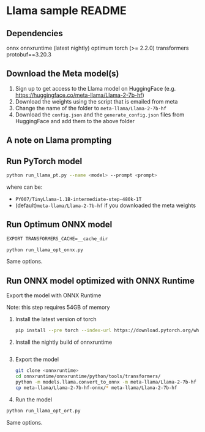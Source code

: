 # Llama sample README

## Dependencies

onnx
onnxruntime (latest nightly)
optimum
torch (>= 2.2.0)
transformers
protobuf==3.20.3

## Download the Meta model(s)

1. Sign up to get access to the Llama model on HuggingFace (e.g. https://huggingface.co/meta-llama/Llama-2-7b-hf)
2. Download the weights using the script that is emailed from meta
3. Change the name of the folder to `meta-llama/Llama-2-7b-hf`
4. Download the `config.json` and the `generate_config.json` files from HuggingFace and add them to the above folder

## A note on Llama prompting




## Run PyTorch model

```bash
python run_llama_pt.py --name <model> --prompt <prompt>
```

where <model> can be:
* `PY007/TinyLlama-1.1B-intermediate-step-480k-1T`
* (default)`meta-llama/Llama-2-7b-hf` if you downloaded the meta weights

## Run Optimum ONNX model
```bash
EXPORT TRANSFORMERS_CACHE=__cache_dir
```

```bash
python run_llama_opt_onnx.py
```

Same options.

## Run ONNX model optimized with ONNX Runtime

Export the model with ONNX Runtime

Note: this step requires 54GB of memory

1. Install the latest version of torch

   ```bash 
   pip install --pre torch --index-url https://download.pytorch.org/whl/nightly/cu118
   ```


2. Install the nightly build of onnxruntime

  ```bash
  
  ```

3. Export the model

   ```bash
   git clone <onnxruntime>
   cd onnxruntime/onnxruntime/python/tools/transformers/
   python -m models.llama.convert_to_onnx -m meta-llama/Llama-2-7b-hf --output meta-llama/Llama-2-7b-hf-onnx
   cp meta-llama/Llama-2-7b-hf-onnx/* meta-llama/Llama-2-7b-hf
   ```

4. Run the model

```bash
python run_llama_opt_ort.py
```

Same options.

